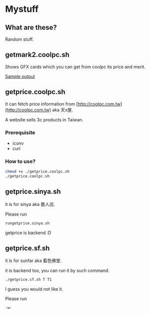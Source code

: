 # Mystuff

## What are these?

Random stuff.

## getmark2.coolpc.sh

Shows GFX cards which you can get from coolpc its price and merit.

[Sample output](./m2.png)

## getprice.coolpc.sh

It can fetch price information from [http://coolpc.com.tw](http://coolpc.com.tw) aka 天x屋.

A website sells 3c products in Taiwan.


### Prerequisite

+ iconv
+ curl

### How to use?

```bash
chmod +x ./getprice.coolpc.sh
./getprice.coolpc.sh
```

## getprice.sinya.sh

it is for sinya aka 藝人店.

Please run 

```bash
rungetprice.sinya.sh
```

getprice is backend :D

## getprice.sf.sh

it is for sunfar aka 藍色佛堂.

it is backend too, you can run it by such command.

```bash
./getprice.sf.sh T T1

```

I guess you would not like it.

Please run
```bash
-w-

```

<!--# github support svn client, that\'s cool. :D -->


